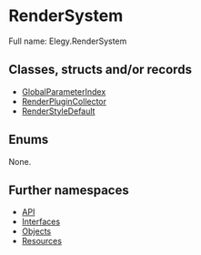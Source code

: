 ﻿
# RenderSystem

Full name: Elegy.RenderSystem

## Classes, structs and/or records

* [GlobalParameterIndex](GlobalParameterIndex.md)
* [RenderPluginCollector](RenderPluginCollector.md)
* [RenderStyleDefault](RenderStyleDefault.md)

## Enums

None.

## Further namespaces

* [API](API/index.md)
* [Interfaces](Interfaces/index.md)
* [Objects](Objects/index.md)
* [Resources](Resources/index.md)


